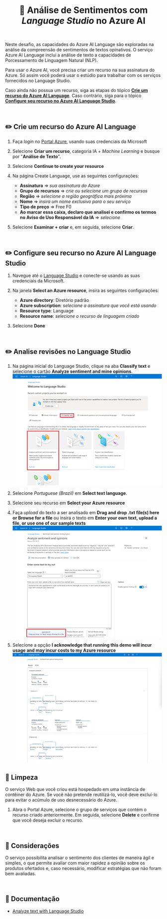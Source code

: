 <h1 align="center">  🤖 Análise de Sentimentos com <i>Language Studio</i> no Azure AI </h1>

<br>

Neste desafio, as capacidades do Azure AI Language são exploradas na análise da compreensão de sentimentos de textos opinativos. O serviço Azure AI Language inclui a análise de texto a capacidades de Porcessamento de Linguagem Natural (NLP).

Para usar o Azure AI, você precisa criar um recurso na sua assinatura do Azure. Só assim você poderá usar o estúdio para trabalhar com os serviços fornecidos no Language Studio.

Caso ainda não possua um recurso, siga as etapas do tópico [**Crie um recurso do Azure AI Language**](#ancora1). Caso contrário, siga para o tópico [**Configure seu recurso no Azure AI Language Studio**](#ancora2).

<br>

<a id="ancora1"></a>
## ✏️ Crie um recurso do Azure AI Language

1. Faça *login* no [Portal Azure](https://portal.azure.com/), usando suas credenciais da Microsoft
2. Selecione **Criar um recurso**, categoria IA + *Machine Learning* e busque por "**Análise de Texto**".
3. Selecione **Continue to create your resource**
4. Na página Create Language, use as seguintes configurações:

    * **Assinatura** => *sua assinatura do Azure*
    * **Grupo de recursos** => *crie ou selecione um grupo de recursos*
    * **Região** => *selecione a região geográfica mais próxima*
    * **Nome** => *insira um nome exclusivo para o seu serviço*
    * **Tipo de preço** => Free F0
    * **Ao marcar essa caixa, declaro que analisei e confirmo os termos no Aviso de Uso Responsável da IA** => *selecione*

4. Selecione **Examinar + criar** e, em seguida, selecione **Criar**.

<br>

<a id="ancora2"></a>
## ✏️ Configure seu recurso no Azure AI Language Studio

1. Navegue até o [Language Studio](https://language.cognitive.azure.com) e conecte-se usando as suas credenciais da Microsoft.

2. Na janela **Select an Azure resource**, insira as seguintes configurações:

    * **Azure directory**: Diretório padrão
    * **Azure subscription**: *selecione a assinatura que você está usando*
    * **Resource type**: Language
    * **Resource name**: *selecione o recurso de linguagem criado*

3. Selecione **Done**

<br>

## ✏️ Analise revisões no Language Studio

1. Na página inicial do Language Studio, clique na aba **Classify text** e selecione o cartão **Analyze sentiment and mine opinions**.
    ![image1](image/image1.png)

2. Selecione *Portuguese (Brazil)* em **Select text language**.

3. Selecione seu recurso em **Select your Azure resource**

4. Faça *upload* do texto a ser analisado em **Drag and drop .txt file(s) here or Browse for a file** ou insira o texto em **Enter your own text, upload a file, or use one of our sample texts**
    ![image2](image/image2.png)

5. Selecione a opção **I acknowledge that running this demo will incur usage and may incur costs to my Azure resource**
    ![image](image/image3.png)

## 🧹 Limpeza

O serviço Web que você criou está hospedado em uma instância de contêiner do Azure. Se você não pretende reutilizá-lo, você deve excluí-lo para evitar o acúmulo de uso desnecessário do Azure.

1. Abra o Portal Azure, selecione o grupo de serviços que contém o recurso criado anteriormente. Em seguida, selecione **Delete** e confirme que você deseja excluir o recurso.

<br>

## 💭 Considerações

O serviço possibilita analisar o sentimento dos clientes de maneira ágil e simples, o que permite avaliar com maior rapidez a opinião sobre os produtos ofertados e, caso necessário, modificar estratégias que não foram bem avaliadas.

<br>

## 📝 Documentação

* [Analyze text with Language Studio](https://microsoftlearning.github.io/mslearn-ai-fundamentals/Instructions/Labs/06-text-analysis.html)